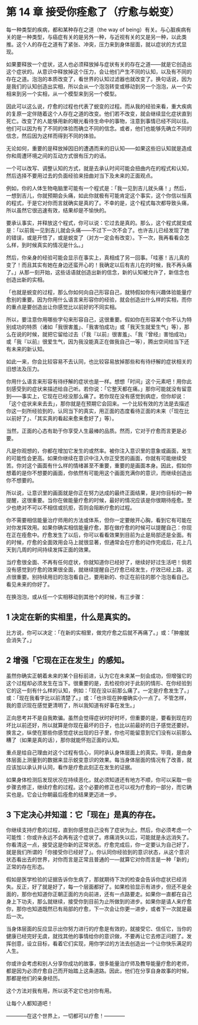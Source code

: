 # 第 14 章 接受你痊愈了（疗愈与蜕变）

每一种类型的疾病，都和某种存在之道（the way of being）有关。与心脏疾病有关的是一种类型，与癌症有关的是另外一种，与近视有关的又是另一种，以此类推。这个人的存在之道有了紧张、冲突，压力来到身体层面，就以症状的方式显现。

如果要释放一个症状，这人也必须释放掉与症状有关的存在之道——就是它创造出这个症状的。从意识中释放掉这个压力，会让他们产生不同的认知，以及有不同的存在之道。泡泡的本质改变了，看世界的认知过滤器也就改变了。换句话说，因为是我们的认知创造出实相，所以会从一个泡泡转变或移动到另一个泡泡，从一个实相来到另一个实相，从一个模型来到另一个模型。

因此可以这么说，疗愈的过程也代表了蜕变的过程。而从我的经验来看，重大疾病的复原一定伴随着这个人存在之道的改变。他们若不改变，就会继续显化症状直到死亡。改变了的人能够用新的眼光看待生命中的事物，注意到事情已经不同以往。他们可以因为有了不同的体验而确立不同的信念。或者，他们也能够先确立不同的信念，然后因为这样而得到不同的体验。

无论如何，重要的是释放掉因旧的遭遇而来的旧认知——如果这些旧认知就是造成你和周遭环境之间的互动方式很有压力的话。

一个可以改写、调整认知的方式，就是去承认时间可能会扭曲内在的程式和认知，然后选择不要用过去的负面经验来扭曲对当下及未来的正面观点。

例如，你的人体生物电脑里可能有一个程式是：「我一见到吉儿就头痛！」然后，一想到吉儿，你就预期会头痛，如此你就极有可能肯定这个事实，这个你信以恒真的程式，于是它对你而言就确实是真的了。不幸的是，这个程式每次都导致头痛，所以虽然它很迅速有效，结果却是不愉快的。

要承认事实，并释放这个程式，你可以说：它过去是真的。那么，这个程式就变成是：「以前我一见到吉儿就会头痛——不过下一次不会了。也许吉儿已经发现了她的错误，或是开悟了，或是蜕变了（对方一定会有改变）。下一次，我再看看会怎么样，到时候真实的情况是什么。」

然后，你亲身的经验可能会显示在事实上，真相成了另一回事。「哇塞！吉儿真的变了！而且其实有她在身边还蛮开心的！我确定以后有吉儿在的时候，我不再头痛了。」从那一刻开始，这些话语就创造出新的信念，新的认知被允许了，新信念也创造出新的实相。

「也就是蜕变的过程，那么你如何向自己形容自己，就特假如你有兴趣体验能量疗愈别的重要。因为你用什么语言来形容你的经验，就会创造出什么样的实相，而你的重点是要创造出让你感觉比以前好的不同实相。

所以，要注意你用哪些字句来形容自己，这很重要。假如你在形容某个你不认为特别成功的特质（诸如「我很害羞」、「我害怕成功」或「我天生就爱生气」等），那么在说的时候，就把它留给过去（「我『以前』很害羞」、「我『曾经』害怕成功」或「我『以前』很爱生气，因为我没能真正在做我自己一等），腾出空间给当下还有未来的新认知。

如此一来，你会比较容易不去认同，也比较容易放掉那些和有待纾解的症状相关的旧想法及压力。

你用什么语言来形容有待纾解的症状也是一样。想想「时间」这个元素吧！用你此刻感受到的症状来描述给自己听。若你说：「它整天都在痛。」那你可能就没有留意到——事实上，它现在已经没那么痛了。若你现在没有感觉到病症，但你却说：「这个症状来来去去」，那你就是在预期它会回来。一个比较有效的方法是去描述你这一刻所经验到的，认同当下的真实，用正面的态度看待正面的未来（「现在比以前好了」、「其实真的看起来愈来愈好了」等）。

当然，正面的心态有助于你享受人生最棒的品质。然而，它对于疗愈而言更是必要。

凡是你观想的，你都在增加它发生的或然率。被你注入意识里的意象或画面，发生的可能性会更高。如果你继续在意识中注入你正受苦的画面，你就有可能继续受苦。你对这个画面有什么样的情绪甚至不重要，重要的是画面本身。因此，假如你想着的是你不想要的画面，你依然有可能用这个画面充满你的意识，而继续创造出你不想要的。

所以说，让意识里的画面就是你正在努力达成的最终正面结果，是对你目标的一种提醒，这很重要。当你在做能量疗愈的时候，最好的情况应该是你很期待痊愈。至少也绝对不可以不相信或抗拒，否则会阻断疗愈的过程。

你不需要相信能量治疗师用的方法或体系，但你一定要敞开心胸，看到它有可能在对你发挥效用。如果你确实相信能量疗愈，那在做疗愈的时候可以提醒自己：你现在正在痊愈中。疗愈发生了以后，你可以看看效果到目前为止是局部还是全面。有的时候，疗愈的全面效用会马上就很显著，但通常会在疗愈的动作完成后，花上几天到几周的时间持续发挥正面的效果。

当疗愈很全面、不再有任何症状，你就知道你已经好了，继续好好过生活吧！倘若没有感觉到疗愈的效果很全面，就继续提醒自己疗愈已经发生，疗效已经上路，这点很重要。别持续用旧的泡泡看自己，要用新的、你正在前往的那个泡泡看自己。看见未来的你好了。

在换泡泡，或从任一个实相移动到其他个的时候，有三步骤：

## 1 决定在新的实相里，什么是真实的。

比方说，你可以决定：「在新的实相里，做完疗愈之后就不再痛了。」或：「肿瘤就会消失了。」

## 2 增强「它现在正在发生」的感知。

虽然你确实正朝着未来的某个目标前进，认为它在未来某一刻会成功，但增强它的这个过程却必须发生在当下。很重要的是，去检视你对于此刻的情形、在你经验到它的这一刻有什么样的认知，例如：「现在没以前那么痛了。一定是疗愈发生了。」或：「现在我看字比以前清楚了。」或：「也许现在肿瘤确实小一点了。不管怎样，我的意识现在感觉更清明了，所以我知道有好事在发生。」

正向思考并不是自我欺骗。虽然会觉得症状时好时坏，但重要的是，要看到现在的坏比以前还好，所以就算是你现在最坏的日子，也比以前最好的日子感觉还要好。换言之，纵使在那些你感觉症状出现的日子里，你也可能留意到它们没有以前那么糟了（如果是真的话），那你就能怀抱正面的认知。

重点是给自己理由对这个过程有信心，同时承认身体层面上的真实。毕竟，是由身体层面上测量到的数据来显示蜕变意识的效果。每当身体层面的情况有了改善，就应该加以承认并认同，看作是疗愈此刻正在发生的证据。

如果身体检测后发现状况在持续恶化，就必须知道还有地方不顺，你可以采取一些步骤去修正，继续疗愈的过程。这个必要的修正也可以视为疗愈的一部分，而它确实也是。它会让你朝最后痊愈的结果更迈进一步。

## 3 下定决心并知道：它「现在」是真的存在。

你继续支持疗愈的过程，直到你感觉自己没有了症状为止。然后，你必须考虑一个可能性：你或许永远不会再有这个症状了。疼痛消失以后，可能就是永远消失了。你看清这一点，接受这是你新的正常状态。疗愈完成后，你一定要认为自己好了，就是我们所谓的「你接受你已经好了」。你认同你经验到的意识状态，从这个意识状态看出去的世界，对你而言是正常且普通的一—就算它对你而言是一种「新的」正常的存在形态。

假如是医学检验的证据告诉你生病了，那就期待下次的检查会告诉你症状已经消失。反正，好了就是好了，每一个层面都好了。如果检验显示有进步，但还不是全面的，那你也知道你正朝正面的方向前进，还有一点路要走。如果你一直都在自己身上下功夫，那么就继续，接受你到目前为止所做到的进步。如果你是请人来疗愈你，那你也知道既然已有局部的疗愈，下一次会让你更一进步，或者下一次就是最后一次。

当身体层面的反应显示出你努力进行的疗愈是有效的，就接受它、信任它，当你的健康已经完好无虞，就找其他的事情给你的意识做，不要再让它去修正问题了。发挥创意，设立目标，看着它们实现，用你学过的方法去创造出一个让你快乐满足的人生。

你或许会考虑和别人分享你成功的故事，很多能量治疗师及教导能量疗愈的老师，都是因为必须疗愈自己而开始踏上这条道路。因此，他们在分享自身故事的时候，那都是他们的亲身经历。

这个方法对我有用，所以说不定它也对你有用。

让每个人都知道吧！

————在这个世界上，一切都可以疗愈！————
